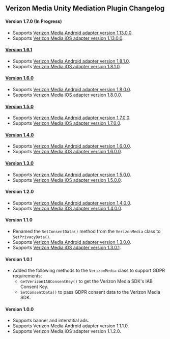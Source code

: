 ## Verizon Media Unity Mediation Plugin Changelog

#### Version 1.7.0 (In Progress)
- Supports [Verizon Media Android adapter version 1.13.0.0](https://github.com/googleads/googleads-mobile-android-mediation/blob/master/ThirdPartyAdapters/verizonmedia/CHANGELOG.md#version-11300).
- Supports [Verizon Media iOS adapter version 1.13.0.0](https://github.com/googleads/googleads-mobile-ios-mediation/blob/master/adapters/VerizonMedia/CHANGELOG.md#version-11300).

#### [Version 1.6.1](https://dl.google.com/googleadmobadssdk/mediation/unity/verizonmedia/VerizonMediaUnityAdapter-1.6.1.zip)
- Supports [Verizon Media Android adapter version 1.8.1.0](https://github.com/googleads/googleads-mobile-android-mediation/blob/master/ThirdPartyAdapters/verizonmedia/CHANGELOG.md#version-1810).
- Supports [Verizon Media iOS adapter version 1.8.1.0](https://github.com/googleads/googleads-mobile-ios-mediation/blob/master/adapters/VerizonMedia/CHANGELOG.md#version-1810).

#### [Version 1.6.0](https://dl.google.com/googleadmobadssdk/mediation/unity/verizonmedia/VerizonMediaUnityAdapter-1.6.0.zip)
- Supports [Verizon Media Android adapter version 1.8.0.0](https://github.com/googleads/googleads-mobile-android-mediation/blob/master/ThirdPartyAdapters/verizonmedia/CHANGELOG.md#version-1800).
- Supports [Verizon Media iOS adapter version 1.8.0.0](https://github.com/googleads/googleads-mobile-ios-mediation/blob/master/adapters/VerizonMedia/CHANGELOG.md#version-1800).

#### [Version 1.5.0](https://dl.google.com/googleadmobadssdk/mediation/unity/verizonmedia/VerizonMediaUnityAdapter-1.5.0.zip)
- Supports [Verizon Media Android adapter version 1.7.0.0](https://github.com/googleads/googleads-mobile-android-mediation/blob/master/ThirdPartyAdapters/verizonmedia/CHANGELOG.md#version-1700).
- Supports [Verizon Media iOS adapter version 1.7.0.0](https://github.com/googleads/googleads-mobile-ios-mediation/blob/master/adapters/VerizonMedia/CHANGELOG.md#version-1700).

#### [Version 1.4.0](https://dl.google.com/googleadmobadssdk/mediation/unity/verizonmedia/VerizonMediaUnityAdapter-1.4.0.zip)
- Supports [Verizon Media Android adapter version 1.6.0.0](https://github.com/googleads/googleads-mobile-android-mediation/blob/master/ThirdPartyAdapters/verizonmedia/CHANGELOG.md#version-1600).
- Supports [Verizon Media iOS adapter version 1.6.0.0](https://github.com/googleads/googleads-mobile-ios-mediation/blob/master/adapters/VerizonMedia/CHANGELOG.md#version-1600).

#### [Version 1.3.0](https://dl.google.com/googleadmobadssdk/mediation/unity/verizonmedia/VerizonMediaUnityAdapter-1.3.0.zip)
- Supports [Verizon Media Android adapter version 1.5.0.0](https://github.com/googleads/googleads-mobile-android-mediation/blob/master/ThirdPartyAdapters/verizonmedia/CHANGELOG.md#version-1500).
- Supports [Verizon Media iOS adapter version 1.5.0.0](https://github.com/googleads/googleads-mobile-ios-mediation/blob/master/adapters/VerizonMedia/CHANGELOG.md#version-1500).

#### Version 1.2.0
- Supports [Verizon Media Android adapter version 1.4.0.0](https://github.com/googleads/googleads-mobile-android-mediation/blob/master/ThirdPartyAdapters/verizonmedia/CHANGELOG.md#version-1400).
- Supports [Verizon Media iOS adapter version 1.4.0.0](https://github.com/googleads/googleads-mobile-ios-mediation/blob/master/adapters/VerizonMedia/CHANGELOG.md#version-1400).

#### Version 1.1.0
- Renamed the `SetConsentData()` method from the `VerizonMedia` class to `SetPrivacyData()`.
- Supports [Verizon Media Android adapter version 1.3.0.0](https://github.com/googleads/googleads-mobile-android-mediation/blob/master/ThirdPartyAdapters/verizonmedia/CHANGELOG.md#version-1300).
- Supports [Verizon Media iOS adapter version 1.3.0.1](https://github.com/googleads/googleads-mobile-ios-mediation/blob/master/adapters/VerizonMedia/CHANGELOG.md#version-1301).

#### Version 1.0.1
- Added the following methods to the `VerizonMedia` class to support GDPR requirements:
  * `GetVerizonIABConsentKey()` to get the Verizon Media SDK's IAB Consent Key.
  * `SetConsentData()` to pass GDPR consent data to the Verizon Media SDK.

#### Version 1.0.0
- Supports banner and interstitial ads.
- Supports Verizon Media Android adapter version 1.1.1.0.
- Supports Verizon Media iOS adapter version 1.1.2.0.
